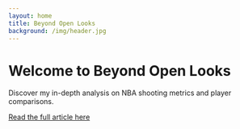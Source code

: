 ```yaml
---
layout: home
title: Beyond Open Looks
background: /img/header.jpg
---
```


# Welcome to Beyond Open Looks

Discover my in-depth analysis on NBA shooting metrics and player comparisons.

[Read the full article here](/posts/your-article-file-name) 
